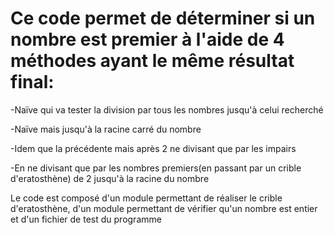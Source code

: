 # Ce code permet de déterminer si un nombre est premier à l'aide de 4 méthodes ayant le même résultat final: 
 -Naïve qui va tester la division par tous les nombres jusqu'à celui recherché
 
 -Naïve mais jusqu'à la racine carré du nombre
 
 -Idem que la précédente mais après 2 ne divisant que par les impairs
 
 -En ne divisant que par les nombres premiers(en passant par un crible d'eratosthène) de 2 jusqu'à la racine du nombre

 Le code est composé d'un module permettant de réaliser le crible d'eratosthène, d'un module permettant de vérifier qu'un nombre est entier et d'un fichier de test du programme
